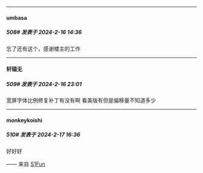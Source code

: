 
*****

####  umbasa  
##### 508#       发表于 2024-2-16 14:36

忘了还有这个，感谢楼主的工作


*****

####  轩辕无  
##### 509#       发表于 2024-2-16 23:01

宽屏字体比例修复补丁有没有啊 看美版有但是偏移量不知道多少


*****

####  monkeykoishi  
##### 510#       发表于 2024-2-17 16:36

好好好

—— 来自 [S1Fun](https://s1fun.koalcat.com)

